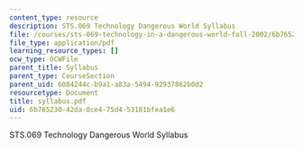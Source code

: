```yaml
---
content_type: resource
description: STS.069 Technology Dangerous World Syllabus
file: /courses/sts-069-technology-in-a-dangerous-world-fall-2002/6b76523042da0ce475d453181bfea1e6_syllabus.pdf
file_type: application/pdf
learning_resource_types: []
ocw_type: OCWFile
parent_title: Syllabus
parent_type: CourseSection
parent_uid: 6084244c-b9a1-a83a-5494-92937862b0d2
resourcetype: Document
title: syllabus.pdf
uid: 6b765230-42da-0ce4-75d4-53181bfea1e6
---
```

STS.069 Technology Dangerous World Syllabus

